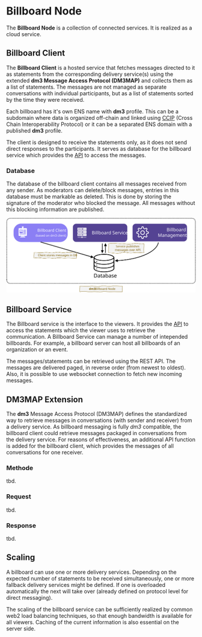 # Billboard Node

The **Billboard Node** is a collection of connected services. It is realized as a cloud service.

## Billboard Client

The **Billboard Client** is a hosted service that fetches messages directed to it as statements from the corresponding delivery service(s) using the extended **dm3 Message Access Protocol (DM3MAP)** and collects them as a list of statements. The messages are not managed as separate conversations with individual participants, but as a list of statements sorted by the time they were received.

Each billboard has it's own ENS name with **dm3** profile. This can be a subdomain where data is organized off-chain and linked using [CCIP](https://chain.link/cross-chain) (Cross Chain Interoperability Protocol) or it can be a separated ENS domain with a published **dm3** profile.

The client is designed to receive the statements only, as it does not send direct responses to the participants. It serves as database for the billboard service which provides the [API](bmp-service-api.md) to access the messages.

### Database

The database of the billboard client contains all messages received from any sender. As moderators can delete/block messages, entries in this database must be markable as deleted. This is done by storing the signature of the moderator who blocked the message. All messages without this blocking information are published.

![image](database.svg)

## Billboard Service

The Billboard service is the interface to the viewers. It provides the [API](bmp-service-api.md) to access the statements which the viewer uses to retrieve the communication.
A Billboard Service can manage a number of intepended billboards. For example, a billboard server can host all billboards of an organization or an event.

The messages/statements can be retrieved using the REST API. The messages are delivered paged, in reverse order (from newest to oldest). Also, it is possible to use websocket connection to fetch new incoming messages.

## DM3MAP Extension

The **dm3** Message Access Protocol (DM3MAP) defines the standardized way to retrieve messages in conversations (with sender and receiver) from a delivery service. As billboard messaging is fully *dm3* compatible, the billboard client could retrieve messages packaged in conversations from the delivery service. For reasons of effectiveness, an additional API function is added for the billboard client, which provides the messages of all conversations for one receiver.

### Methode

tbd.

### Request

tbd.

### Response

tbd.

## Scaling

A billboard can use one or more delivery services. Depending on the expected number of statements to be received simultaneously, one or more fallback delivery services might be defined. If one is overloaded automatically the next will take over (already defined on protocol level for direct messaging).

The scaling of the billboard service can be sufficiently realized by common web2 load balancing techniques, so that enough bandwidth is available for all viewers. Caching of the current information is also essential on the server side.
